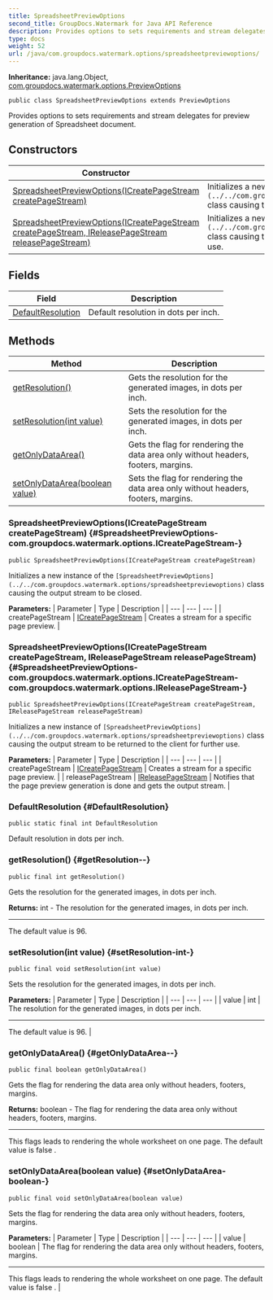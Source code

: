 ```yaml
---
title: SpreadsheetPreviewOptions
second_title: GroupDocs.Watermark for Java API Reference
description: Provides options to sets requirements and stream delegates for preview generation of Spreadsheet document.
type: docs
weight: 52
url: /java/com.groupdocs.watermark.options/spreadsheetpreviewoptions/
---
```

**Inheritance:**
java.lang.Object, [com.groupdocs.watermark.options.PreviewOptions](../../com.groupdocs.watermark.options/previewoptions)
```
public class SpreadsheetPreviewOptions extends PreviewOptions
```

Provides options to sets requirements and stream delegates for preview generation of Spreadsheet document.
## Constructors

| Constructor | Description |
| --- | --- |
| [SpreadsheetPreviewOptions(ICreatePageStream createPageStream)](#SpreadsheetPreviewOptions-com.groupdocs.watermark.options.ICreatePageStream-) | Initializes a new instance of the `[SpreadsheetPreviewOptions](../../com.groupdocs.watermark.options/spreadsheetpreviewoptions)` class causing the output stream to be closed. |
| [SpreadsheetPreviewOptions(ICreatePageStream createPageStream, IReleasePageStream releasePageStream)](#SpreadsheetPreviewOptions-com.groupdocs.watermark.options.ICreatePageStream-com.groupdocs.watermark.options.IReleasePageStream-) | Initializes a new instance of `[SpreadsheetPreviewOptions](../../com.groupdocs.watermark.options/spreadsheetpreviewoptions)` class causing the output stream to be returned to the client for further use. |
## Fields

| Field | Description |
| --- | --- |
| [DefaultResolution](#DefaultResolution) | Default resolution in dots per inch. |
## Methods

| Method | Description |
| --- | --- |
| [getResolution()](#getResolution--) | Gets the resolution for the generated images, in dots per inch. |
| [setResolution(int value)](#setResolution-int-) | Sets the resolution for the generated images, in dots per inch. |
| [getOnlyDataArea()](#getOnlyDataArea--) | Gets the flag for rendering the data area only without headers, footers, margins. |
| [setOnlyDataArea(boolean value)](#setOnlyDataArea-boolean-) | Sets the flag for rendering the data area only without headers, footers, margins. |
### SpreadsheetPreviewOptions(ICreatePageStream createPageStream) {#SpreadsheetPreviewOptions-com.groupdocs.watermark.options.ICreatePageStream-}
```
public SpreadsheetPreviewOptions(ICreatePageStream createPageStream)
```


Initializes a new instance of the `[SpreadsheetPreviewOptions](../../com.groupdocs.watermark.options/spreadsheetpreviewoptions)` class causing the output stream to be closed.

**Parameters:**
| Parameter | Type | Description |
| --- | --- | --- |
| createPageStream | [ICreatePageStream](../../com.groupdocs.watermark.options/icreatepagestream) | Creates a stream for a specific page preview. |

### SpreadsheetPreviewOptions(ICreatePageStream createPageStream, IReleasePageStream releasePageStream) {#SpreadsheetPreviewOptions-com.groupdocs.watermark.options.ICreatePageStream-com.groupdocs.watermark.options.IReleasePageStream-}
```
public SpreadsheetPreviewOptions(ICreatePageStream createPageStream, IReleasePageStream releasePageStream)
```


Initializes a new instance of `[SpreadsheetPreviewOptions](../../com.groupdocs.watermark.options/spreadsheetpreviewoptions)` class causing the output stream to be returned to the client for further use.

**Parameters:**
| Parameter | Type | Description |
| --- | --- | --- |
| createPageStream | [ICreatePageStream](../../com.groupdocs.watermark.options/icreatepagestream) | Creates a stream for a specific page preview. |
| releasePageStream | [IReleasePageStream](../../com.groupdocs.watermark.options/ireleasepagestream) | Notifies that the page preview generation is done and gets the output stream. |

### DefaultResolution {#DefaultResolution}
```
public static final int DefaultResolution
```


Default resolution in dots per inch.

### getResolution() {#getResolution--}
```
public final int getResolution()
```


Gets the resolution for the generated images, in dots per inch.

**Returns:**
int - The resolution for the generated images, in dots per inch.

--------------------

The default value is 96.
### setResolution(int value) {#setResolution-int-}
```
public final void setResolution(int value)
```


Sets the resolution for the generated images, in dots per inch.

**Parameters:**
| Parameter | Type | Description |
| --- | --- | --- |
| value | int | The resolution for the generated images, in dots per inch.

--------------------

The default value is 96. |

### getOnlyDataArea() {#getOnlyDataArea--}
```
public final boolean getOnlyDataArea()
```


Gets the flag for rendering the data area only without headers, footers, margins.

**Returns:**
boolean - The flag for rendering the data area only without headers, footers, margins.

--------------------

This flags leads to rendering the whole worksheet on one page. The default value is  false .
### setOnlyDataArea(boolean value) {#setOnlyDataArea-boolean-}
```
public final void setOnlyDataArea(boolean value)
```


Sets the flag for rendering the data area only without headers, footers, margins.

**Parameters:**
| Parameter | Type | Description |
| --- | --- | --- |
| value | boolean | The flag for rendering the data area only without headers, footers, margins.

--------------------

This flags leads to rendering the whole worksheet on one page. The default value is  false . |

